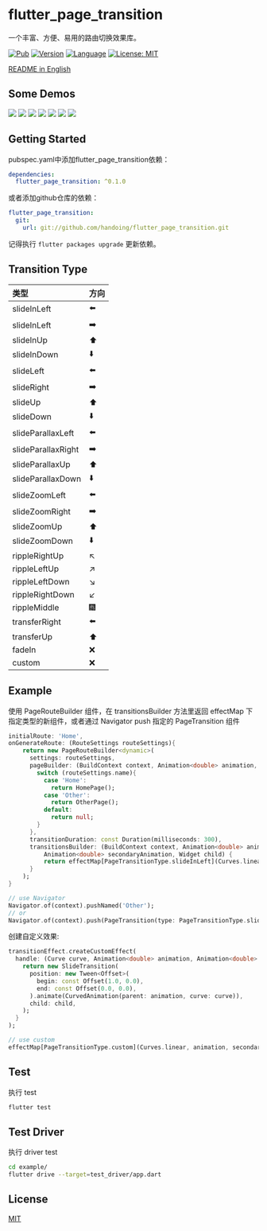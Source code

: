 # flutter_page_transition

一个丰富、方便、易用的路由切换效果库。

[![Pub](https://img.shields.io/badge/pub-flutter_page_transition-blue.svg)](https://pub.dev/packages/flutter_page_transition)
[![Version](https://img.shields.io/badge/version-0.1.6-blue.svg)](https://github.com/handoing/flutter_page_transition)
[![Language](https://img.shields.io/badge/language-dart-blue.svg)](https://dart.dev/)
[![License: MIT](https://img.shields.io/badge/license-MIT-purple.svg)](https://opensource.org/licenses/MIT)

[README in English](README.md)

## Some Demos

![](./screenshots/fadeIn.gif)
![](./screenshots/slideInLeft.gif)
![](./screenshots/slideLeft.gif)
![](./screenshots/slideParallaxLeft.gif)
![](./screenshots/slideZoomLeft.gif)
![](./screenshots/transferRight.gif)
![](./screenshots/rippleRightUp.gif)

## Getting Started

pubspec.yaml中添加flutter_page_transition依赖：
```yaml
dependencies:
  flutter_page_transition: ^0.1.0
```
或者添加github仓库的依赖：
```yaml
flutter_page_transition:
  git:
    url: git://github.com/handoing/flutter_page_transition.git
```
记得执行 `flutter packages upgrade` 更新依赖。

## Transition Type

| 类型  | 方向 |
| :- | :-|
| slideInLeft | ⬅️  |
| slideInLeft | ➡️  |
| slideInUp | ⬆️  |
| slideInDown | ⬇️  |
| slideLeft | ⬅️  |
| slideRight | ➡️  |
| slideUp | ⬆️  |
| slideDown | ⬇️  |
| slideParallaxLeft | ⬅️  |
| slideParallaxRight | ➡️  |
| slideParallaxUp | ⬆️  |
| slideParallaxDown | ⬇️  |
| slideZoomLeft | ⬅️  |
| slideZoomRight | ➡️  |
| slideZoomUp | ⬆️  |
| slideZoomDown | ⬇️  |
| rippleRightUp | ↖️ |
| rippleLeftUp | ↗️  |
| rippleLeftDown | ↘️  |
| rippleRightDown | ↙️  |
| rippleMiddle | 🎆  |
| transferRight | ⬅️  |
| transferUp | ⬆️  |
| fadeIn | ❌  |
| custom | ❌  |

## Example

使用 PageRouteBuilder 组件，在 transitionsBuilder 方法里返回 effectMap 下指定类型的新组件，或者通过 Navigator push 指定的 PageTransition 组件
```dart
initialRoute: 'Home',
onGenerateRoute: (RouteSettings routeSettings){
    return new PageRouteBuilder<dynamic>(
      settings: routeSettings,
      pageBuilder: (BuildContext context, Animation<double> animation, Animation<double> secondaryAnimation) {
        switch (routeSettings.name){
          case 'Home':
            return HomePage();
          case 'Other':
            return OtherPage();
          default:
            return null;
        }
      },
      transitionDuration: const Duration(milliseconds: 300),
      transitionsBuilder: (BuildContext context, Animation<double> animation,
          Animation<double> secondaryAnimation, Widget child) {
          return effectMap[PageTransitionType.slideInLeft](Curves.linear, animation, secondaryAnimation, child);
      }
    );
}

// use Navigator
Navigator.of(context).pushNamed('Other');
// or
Navigator.of(context).push(PageTransition(type: PageTransitionType.slideInLeft, child: FirstPage()));


```

创建自定义效果:
```dart
transitionEffect.createCustomEffect(
  handle: (Curve curve, Animation<double> animation, Animation<double> secondaryAnimation, Widget child) {
    return new SlideTransition(
      position: new Tween<Offset>(
        begin: const Offset(1.0, 0.0),
        end: const Offset(0.0, 0.0),
      ).animate(CurvedAnimation(parent: animation, curve: curve)),
      child: child,
    );
  }
);

// use custom
effectMap[PageTransitionType.custom](Curves.linear, animation, secondaryAnimation, child);
```

## Test

执行 test
```bash
flutter test
```

## Test Driver

执行 driver test
```bash
cd example/
flutter drive --target=test_driver/app.dart
```

## License

[MIT](LICENSE)
